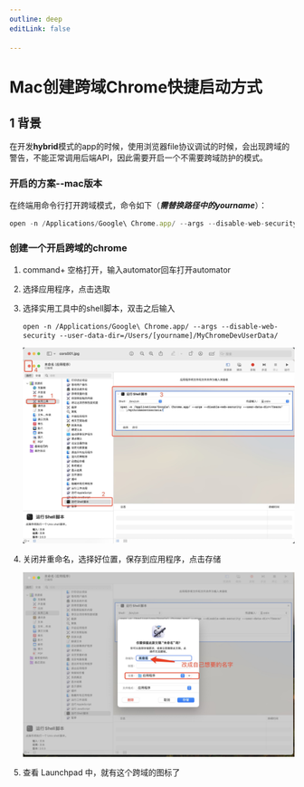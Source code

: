 ```yaml
---
outline: deep
editLink: false

---
```


# Mac创建跨域Chrome快捷启动方式

## 1 背景

在开发**hybrid**模式的app的时候，使用浏览器file协议调试的时候，会出现跨域的警告，不能正常调用后端API，因此需要开启一个不需要跨域防护的模式。

### 开启的方案--mac版本

在终端用命令行打开跨域模式，命令如下（***需替换路径中的yourname***）：

```javascript
open -n /Applications/Google\ Chrome.app/ --args --disable-web-security --user-data-dir=/Users/[yourname]/MyChromeDevUserData/
```



### 创建一个开启跨域的chrome

1. command+ 空格打开，输入automator回车打开automator

2. 选择应用程序，点击选取

3. 选择实用工具中的shell脚本，双击之后输入
   ```
   open -n /Applications/Google\ Chrome.app/ --args --disable-web-security --user-data-dir=/Users/[yourname]/MyChromeDevUserData/
   ```
   ![操作步骤图1](/frontend/index/others/cors001.jpg)


4. 关闭并重命名，选择好位置，保存到应用程序，点击存储
   
   ![操作步骤图2](/frontend/index/others/cors002.jpg)

5. 查看 Launchpad 中，就有这个跨域的图标了
